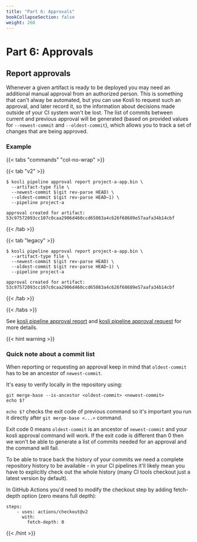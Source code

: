 ```yaml
---
title: "Part 6: Approvals"
bookCollapseSection: false
weight: 260
---
```

# Part 6: Approvals

## Report approvals

Whenever a given artifact is ready to be deployed you may need an additional manual approval from an authorized person. This is something that can't alway be automated, but you can use Kosli to request such an approval, and later record it, so the information about decisions made outside of your CI system won't be lost. The list of commits between current and previous approval will be generated (based on provided values for `--newest-commit` and `--oldest-commit`), which allows you to track a set of changes that are being approved.

### Example

{{< tabs "commands" "col-no-wrap" >}}

{{< tab "v2" >}}
```
$ kosli pipeline approval report project-a-app.bin \
  --artifact-type file \
  --newest-commit $(git rev-parse HEAD) \
  --oldest-commit $(git rev-parse HEAD~1) \
  --pipeline project-a 
  
approval created for artifact: 53c97572093cc107c0caa2906d460ccd65083a4c626f68689e57aafa34b14cbf
```
{{< /tab >}}

{{< tab "legacy" >}}
```
$ kosli pipeline approval report project-a-app.bin \
  --artifact-type file \
  --newest-commit $(git rev-parse HEAD) \
  --oldest-commit $(git rev-parse HEAD~1) \
  --pipeline project-a 
  
approval created for artifact: 53c97572093cc107c0caa2906d460ccd65083a4c626f68689e57aafa34b14cbf
```
{{< /tab >}}

{{< /tabs >}}


See [kosli pipeline approval report](/client_reference/kosli_pipeline_approval_report/) and [kosli pipeline approval request](/client_reference/kosli_pipeline_approval_request/) for more details. 

{{< hint warning >}}

### Quick note about a commit list

When reporting or requesting an approval keep in mind that `oldest-commit` has to be an ancestor of `newest-commit`. 

It's easy to verify locally in the repository using:
```shell {.command}
git merge-base --is-ancestor <oldest-commit> <newest-commit>
echo $?
```

`echo $?` checks the exit code of previous command so it's important you run it directly after `git merge-base <...>` command.  

Exit code 0 means `oldest-commit` is an ancestor of `newest-commit` and your kosli approval command will work. If the exit code is different than 0 then we won't be able to generate a list of commits needed for an approval and the command will fail.

To be able to trace back the history of your commits we need a complete repository history to be available - in your CI pipelines it'll likely mean you have to explicitly check out the whole history (many CI tools checkout just a latest version by default).

In GitHub Actions you'd need to modify the checkout step by adding fetch-depth option (zero means full depth):

```
steps:
    - uses: actions/checkout@v2
      with:
        fetch-depth: 0
```

{{< /hint >}}
